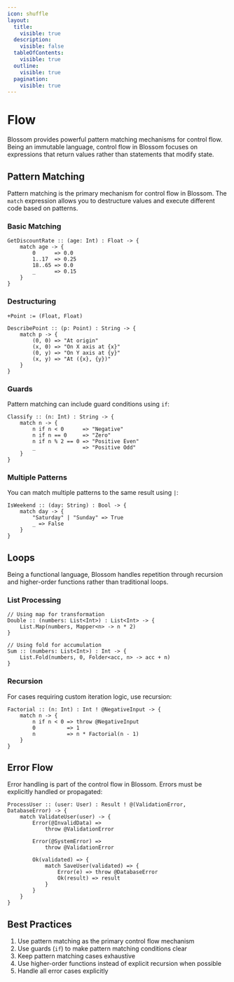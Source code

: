 ```yaml
---
icon: shuffle
layout:
  title:
    visible: true
  description:
    visible: false
  tableOfContents:
    visible: true
  outline:
    visible: true
  pagination:
    visible: true
---
```


# Flow

Blossom provides powerful pattern matching mechanisms for control flow. Being an immutable language, control flow in Blossom focuses on expressions that return values rather than statements that modify state.

## Pattern Matching

Pattern matching is the primary mechanism for control flow in Blossom. The `match` expression allows you to destructure values and execute different code based on patterns.

### Basic Matching

```blossom
GetDiscountRate :: (age: Int) : Float -> {
    match age -> {
        0      => 0.0
        1..17  => 0.25
        18..65 => 0.0
        _      => 0.15
    }
}
```

### Destructuring

```blossom
+Point := (Float, Float)

DescribePoint :: (p: Point) : String -> {
    match p -> {
        (0, 0) => "At origin"
        (x, 0) => "On X axis at {x}"
        (0, y) => "On Y axis at {y}"
        (x, y) => "At ({x}, {y})"
    }
}
```

### Guards

Pattern matching can include guard conditions using `if`:

```blossom
Classify :: (n: Int) : String -> {
    match n -> {
        n if n < 0      => "Negative"
        n if n == 0     => "Zero"
        n if n % 2 == 0 => "Positive Even"
        _               => "Positive Odd"
    }
}
```

### Multiple Patterns

You can match multiple patterns to the same result using `|`:

```blossom
IsWeekend :: (day: String) : Bool -> {
    match day -> {
        "Saturday" | "Sunday" => True
        _ => False
    }
}
```

## Loops

Being a functional language, Blossom handles repetition through recursion and higher-order functions rather than traditional loops.

### List Processing

```blossom
// Using map for transformation
Double :: (numbers: List<Int>) : List<Int> -> {
    List.Map(numbers, Mapper<n> -> n * 2)
}

// Using fold for accumulation
Sum :: (numbers: List<Int>) : Int -> {
    List.Fold(numbers, 0, Folder<acc, n> -> acc + n)
}
```

### Recursion

For cases requiring custom iteration logic, use recursion:

```blossom
Factorial :: (n: Int) : Int ! @NegativeInput -> {
    match n -> {
        n if n < 0 => throw @NegativeInput
        0          => 1
        n          => n * Factorial(n - 1)
    }
}
```

## Error Flow

Error handling is part of the control flow in Blossom. Errors must be explicitly handled or propagated:

```blossom
ProcessUser :: (user: User) : Result ! @(ValidationError, DatabaseError) -> {
    match ValidateUser(user) -> {
        Error(@InvalidData) =>
            throw @ValidationError

        Error(@SystemError) =>
            throw @ValidationError

        Ok(validated) => {
            match SaveUser(validated) => {
                Error(e) => throw @DatabaseError
                Ok(result) => result
            }
        }
    }
}
```

## Best Practices

1. Use pattern matching as the primary control flow mechanism
2. Use guards (`if`) to make pattern matching conditions clear
3. Keep pattern matching cases exhaustive
4. Use higher-order functions instead of explicit recursion when possible
5. Handle all error cases explicitly
